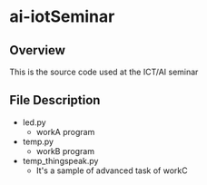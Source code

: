 # ai-iotSeminar

## Overview
This is the source code used at the ICT/AI seminar

## File Description
* led.py
  * workA program
* temp.py
  * workB program
* temp_thingspeak.py
  * It's a sample of advanced task of workC
